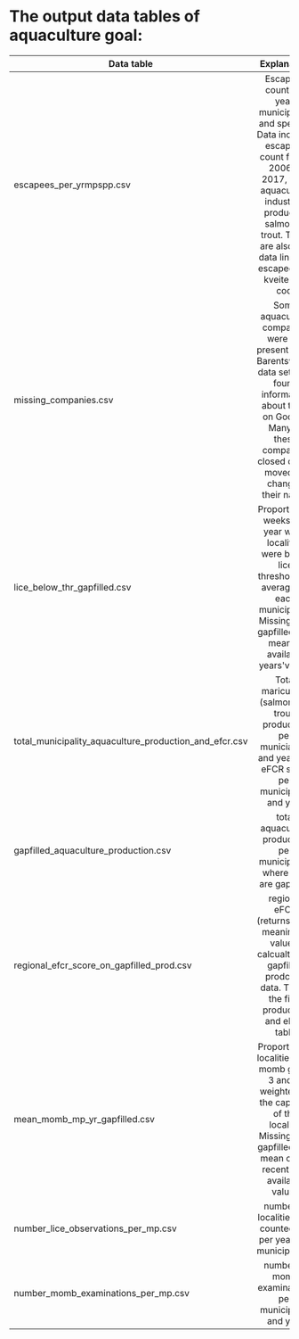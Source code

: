 # The output data tables of aquaculture goal:

| Data table     | Explanation       
| ------------- |:-------------:| 
|  escapees_per_yrmpspp.csv    | Escapees count  per year, municipality, and species. Data includes escapees count froom 2006 to 2017, from aquaculture industries producing salmon or trout. There are also  few data lines on escapees for kveite and cod. | 
| missing_companies.csv |  Some aquaculture companies were not present in the Barentswatch data sets, we found information about them on Google. Many of these companies closed down, moved, or changed their name.    |   
|lice_below_thr_gapfilled.csv|Proportion of weeks in a year when localities were below lice threshold, on average for each municipality. Missing data gapfilled as a mean of available years'values|  
|total_municipality_aquaculture_production_and_efcr.csv|Total  mariculture (salmon and trout) production per municiaplity and year, the eFCR score per municipality and year|
|gapfilled_aquaculture_production.csv|total aquaculture production per municipality, where NAs are gapfilled|
|regional_efcr_score_on_gapfilled_prod.csv|regional eFCR (returns more meaningful values) calcualted on gapfilled prodction data. This is the final production and eFCR table|
|mean_momb_mp_yr_gapfilled.csv |Proportion of localities with momb grade 3 and 4, weighted by the capcaity of the locality. Missing data gapfilled as a mean of the recent 5-6 available values|
number_lice_observations_per_mp.csv|number of localities that counted lice per year and municipalities|
number_momb_examinations_per_mp.csv|number of momb examinations per municipality and year|







